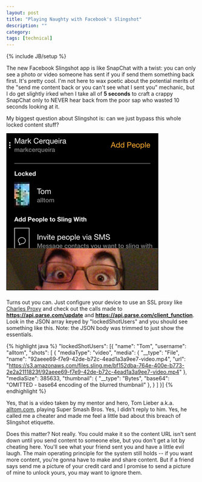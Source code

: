 ```yaml
---
layout: post
title: "Playing Naughty with Facebook's Slingshot"
description: ""
category: 
tags: [technical]
---
```

{% include JB/setup %}

The new Facebook Slingshot app is like SnapChat with a twist: you can only see a photo or video someone has sent if you if send them something back first. It's pretty cool. I'm not here to wax poetic about the potential merits of the "send me content back or you can't see what I sent you" mechanic, but I do get slightly irked when I take all of **5 seconds** to craft a crappy SnapChat only to NEVER hear back from the poor sap who wasted 10 seconds looking at it. 

My biggest question about Slingshot is: can we just bypass this whole locked content stuff?

<div>
	<img class="rounded-corners" style="max-width: 400px; border: 1px solid #000000;" src="/assets/images/posts/2014-06-22/locked.png"/>
	<p class="caption-text" style="line-height: 1.5em; margin-bottom: 20px;"><strong></strong></p>
</div>

Turns out you can. Just configure your device to use an SSL proxy like [Charles Proxy](http://www.charlesproxy.com/) and check out the calls made to **https://api.parse.com/update** and **https://api.parse.com/client_function**. Look in the JSON array keyed by "lockedShotUsers" and you should see something like this. Note: the JSON body was trimmed to just show the essentials.

{% highlight java %}
"lockedShotUsers": [{
    "name": "Tom",
    "username": "alltom",
    "shots": [
      {
        "mediaType": "video",
        "media": {
            "__type": "File",
            "name": "92aeee69-f7e9-42de-b72c-4ead1a3a9ee7-video.mp4",
            "url": "https://s3.amazonaws.com/files.sling.me/bf152dba-764e-400e-b773-2e2a2111823f/92aeee69-f7e9-42de-b72c-4ead1a3a9ee7-video.mp4"
        },
        "mediaSize": 385633,
        "thumbnail": {
            "__type": "Bytes",
            "base64": "OMITTED - base64 encoding of the blurred thumbnail"
        },
      }
    ]
}]
{% endhighlight %}

Yes, that is a video taken by my mentor and hero, Tom Lieber a.k.a. [alltom.com](http://www.alltom.com), playing Super Smash Bros. Yes, I didn't reply to him. Yes, he called me a cheater and made me feel a little bad about this breach of Slingshot etiquette.

Does this matter? Not really. You could make it so the content URL isn't sent down until you send content to someone else, but you don't get a lot by cheating here. You'll see what your friend sent you and have a little evil laugh. The main operating principle for the system still holds -- if you want more content, you're gonna have to make and share content. But if a friend says send me a picture of your credit card and I promise to send a picture of mine to unlock yours, you may want to ignore them.
